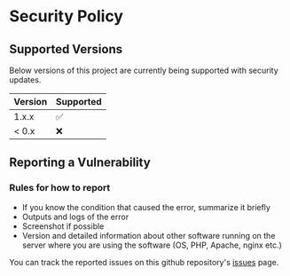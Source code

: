 
# Security Policy

## Supported Versions

Below versions of this project are
currently being supported with security updates.

| Version | Supported          |
| ------- | ------------------ |
| 1.x.x   | :white_check_mark: |
| < 0.x   | :x:                |

## Reporting a Vulnerability

### Rules for how to report

- If you know the condition that caused the error, summarize it briefly
- Outputs and logs of the error
- Screenshot if possible
- Version and detailed information about other software running on the server where you are using the software (OS, PHP, Apache, nginx etc.)

You can track the reported issues on this github repository's [issues](https://github.com/uuur86/strobj/issues) page.
